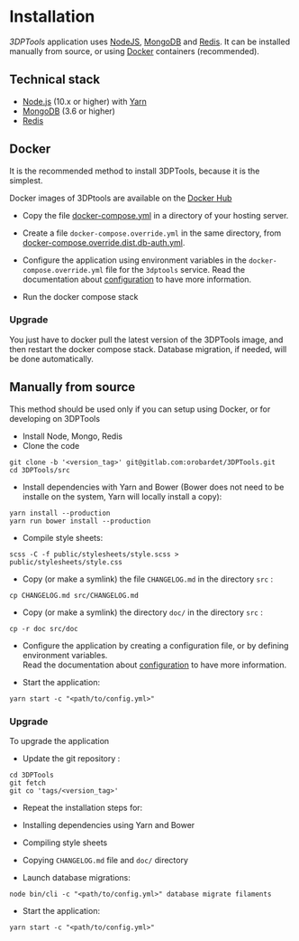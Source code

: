 # Installation

*3DPTools* application uses [NodeJS](https://nodejs.org), [MongoDB](https://www.mongodb.com/) and [Redis](https://redis.io/). 
It can be installed manually from source, or using [Docker](https://www.docker.com/) containers (recommended).

## Technical stack

- [Node.js](https://nodejs.org/) (10.x or higher) with [Yarn](https://yarnpkg.com)
- [MongoDB](https://www.mongodb.com/) (3.6 or higher)
- [Redis](https://redis.io/)

## Docker

It is the recommended method to install 3DPTools, because it is the simplest.

Docker images of 3DPtools are available on the [Docker Hub](https://hub.docker.com/r/orobardet/3dptools/) 

- Copy the file [docker-compose.yml](docker-compose.yml) in a directory of your hosting server. 

- Create a file `docker-compose.override.yml` in the same directory, from [docker-compose.override.dist.db-auth.yml](docker-compose.override.dist.db-auth.yml).  

- Configure the application using environment variables in the `docker-compose.override.yml` file for the `3dptools` service. 
  Read the documentation about [configuration](doc/en/configuration) to have more information.

- Run the docker compose stack

### Upgrade

You just have to docker pull the latest version of the 3DPTools image, and then restart the docker compose stack.
Database migration, if needed, will be done automatically. 

## Manually from source

This method should be used only if you can setup using Docker, or for developing on 3DPTools

- Install Node, Mongo, Redis
- Clone the code

```shell
git clone -b '<version_tag>' git@gitlab.com:orobardet/3DPTools.git
cd 3DPTools/src
```

- Install dependencies with Yarn and Bower (Bower does not need to be installe on the system, Yarn will locally install a copy):

```shell
yarn install --production
yarn run bower install --production
```

- Compile style sheets:

```shell
scss -C -f public/stylesheets/style.scss > public/stylesheets/style.css
```

- Copy (or make a symlink) the file `CHANGELOG.md` in the directory `src` :

```shell
cp CHANGELOG.md src/CHANGELOG.md
```

- Copy (or make a symlink) the directory `doc/` in the directory `src` : 

```shell
cp -r doc src/doc
```

- Configure the application by creating a configuration file, or by defining environment variables.    
  Read the documentation about [configuration](doc/en/configuration) to have more information.

- Start the application:

```shell
yarn start -c "<path/to/config.yml>" 
```

### Upgrade

To upgrade the application

- Update the git repository :

```shell
cd 3DPTools
git fetch
git co 'tags/<version_tag>'
```

- Repeat the installation steps for:
 - Installing dependencies using Yarn and Bower
 - Compiling style sheets
 - Copying `CHANGELOG.md` file and `doc/` directory

- Launch database migrations: 

```shell
node bin/cli -c "<path/to/config.yml>" database migrate filaments
```

- Start the application:

```shell
yarn start -c "<path/to/config.yml>" 
```